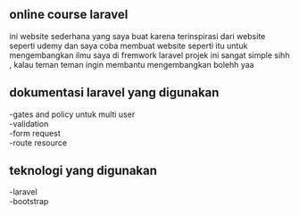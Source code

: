 
## online course laravel
ini website sederhana yang saya buat karena terinspirasi dari website seperti udemy dan saya coba membuat website seperti itu untuk mengembangkan ilmu saya di fremwork laravel projek ini sangat simple sihh , kalau teman teman ingin membantu mengembangkan bolehh yaa 

## dokumentasi laravel yang digunakan
-gates and policy untuk multi user 
<br>
-validation
<br>
-form request
<br>
-route resource 
<br>

## teknologi yang digunakan 
-laravel 
<br>
-bootstrap
<br>
